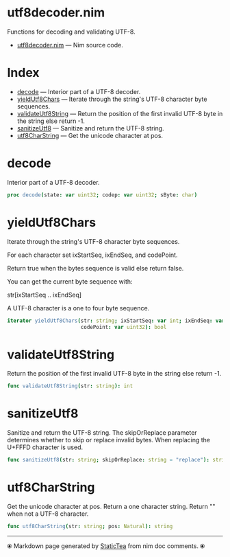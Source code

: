 # utf8decoder.nim

Functions for decoding and validating UTF-8.


* [utf8decoder.nim](../src/utf8decoder.nim) &mdash; Nim source code.
# Index

* [decode](#decode) &mdash; Interior part of a UTF-8 decoder.
* [yieldUtf8Chars](#yieldutf8chars) &mdash; Iterate through the string's UTF-8 character byte sequences.
* [validateUtf8String](#validateutf8string) &mdash; Return the position of the first invalid UTF-8 byte in the string
else return -1.
* [sanitizeUtf8](#sanitizeutf8) &mdash; Sanitize and return the UTF-8 string.
* [utf8CharString](#utf8charstring) &mdash; Get the unicode character at pos.

# decode

Interior part of a UTF-8 decoder.


~~~nim
proc decode(state: var uint32; codep: var uint32; sByte: char)
~~~

# yieldUtf8Chars

Iterate through the string's UTF-8 character byte sequences.

For each character set ixStartSeq, ixEndSeq, and codePoint.

Return true when the bytes sequence is valid else return false.



You can get the current byte sequence with:

str[ixStartSeq .. ixEndSeq]



A UTF-8 character is a one to four byte sequence.


~~~nim
iterator yieldUtf8Chars(str: string; ixStartSeq: var int; ixEndSeq: var int;
                        codePoint: var uint32): bool
~~~

# validateUtf8String

Return the position of the first invalid UTF-8 byte in the string
else return -1.


~~~nim
func validateUtf8String(str: string): int
~~~

# sanitizeUtf8

Sanitize and return the UTF-8 string. The skipOrReplace parameter
determines whether to skip or replace invalid bytes.  When
replacing the U+FFFD character is used.


~~~nim
func sanitizeUtf8(str: string; skipOrReplace: string = "replace"): string
~~~

# utf8CharString

Get the unicode character at pos.  Return a one character
string. Return "" when not a UTF-8 character.


~~~nim
func utf8CharString(str: string; pos: Natural): string
~~~


---
⦿ Markdown page generated by [StaticTea](https://github.com/flenniken/statictea/) from nim doc comments. ⦿

